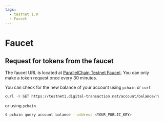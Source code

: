 ```yaml
---
tags:
  - testnet 1.0
  - Faucet
---
```


# Faucet

## Request for tokens from the faucet

The faucet URL is located at [ParallelChain Testnet Faucet](https://testnet.parallelchain.io/explorer/faucet). You can only make a token request once every 30 minutes.

You can check for the new balance of your account using `pchain` or `curl`

```bash
curl -X GET https://testnet1.digital-transaction.net/account/balance/?address=<YOUR_PUBLIC_KEY>
```

or using `pchain`

```bash
$ pchain query account balance --address <YOUR_PUBLIC_KEY>
```
